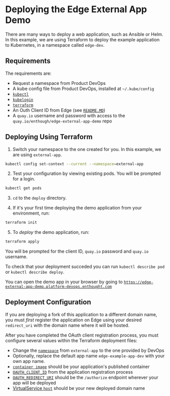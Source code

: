 
# Deploying the Edge External App Demo

There are many ways to deploy a web application, such as Ansible or Helm.
In this example, we are using Terraform to deploy the example application
to Kubernetes, in a namespace called `edge-dev`.

## Requirements

The requirements are:
- Request a namespace from Product DevOps
- A kube config file from Product DevOps, installed at `~/.kube/config`
- [`kubectl`](https://kubernetes.io/docs/tasks/tools/)
- [`kubelogin`](https://github.com/int128/kubelogin)
- [`terraform`](https://learn.hashicorp.com/tutorials/terraform/install-cli)
- An Outh Client ID from Edge (see [`README.MD`](../README.md))
- A `quay.io` username and password with access to the `quay.io/enthough/edge-external-app-demo` repo

## Deploying Using Terraform

1. Switch your namespace to the one created for you. In this example, we are using `external-app`.
```bash
kubectl config set-context --current --namespace=external-app
```
2. Test your configuration by viewing existing pods. You will be prompted for a login.
```bash
kubectl get pods
```
3. `cd` to the `deploy` directory.

4. If it's your first time deploying the demo application from your environment,
run:
```bash
terraform init
```
5. To *deploy* the demo application, run:
```bash
terraform apply
```

You will be prompted for the client ID, `quay.io` password and `quay.io` username.

To check that your deployment succeded you can run `kubectl describe pod` or 
`kubectl describe deploy`.

You can open the demo app in your browser by going to
[`https://edge-external-app-demo.platform-devops.enthought.com`](https://edge-external-app-demo.platform-devops.enthought.com)

## Deployment Configuration

If you are deploying a fork of this application to a different domain name,
you must *first* register the application on Edge using your desired `redirect_uri`
with the domain name where it will be hosted.

After you have completed the OAuth client registration process,
you must configure several values within the Terraform deployment files:
- Change the [`namespace`](./edge_example.tf#L16) from `external-app` to the one provided by DevOps
- Optionally, replace the default app name `edge-example-app-dev` with your own app name.
- [`container image`](./edge_example.tf#L56) should be your application's published container
- [`OAUTH_CLIENT_ID`](./edge_example.tf#L69) from the application registration process
- [`OAUTH_REDIRECT_URI`](./edge_example.tf#L73) should be the `/authorize` endpoint wherever your app will be deployed
- [VirtualService `host`](./edge_example.tf#L156) should be your new deployed domain name